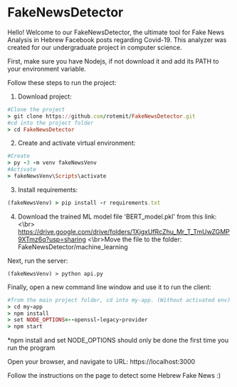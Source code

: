 # FakeNewsDetector

Hello! Welcome to our FakeNewsDetector, the ultimate tool for Fake News Analysis in Hebrew Facebook posts regarding Covid-19. This analyzer was created for our undergraduate project in computer science.

First, make sure you have Nodejs, if not download it and add its PATH to your environment variable.

Follow these steps to run the project:
1. Download project:
```ruby
#Clone the project
> git clone https://github.com/rotemit/FakeNewsDetector.git
#cd into the project folder
> cd FakeNewsDetector
```
2. Create and activate virtual environment:
```ruby
#Create
> py -3 -m venv fakeNewsVenv
#Activate
> fakeNewsVenv\Scripts\activate
```
3. Install requirements:
```ruby
(fakeNewsVenv) > pip install -r requirements.txt
```
4. Download the trained ML model file 'BERT_model.pkl' from this link:<\br>
https://drive.google.com/drive/folders/1XjgxUfRcZhu_Mr_T_TmUwZGMP9XTmz6q?usp=sharing
<\br>Move the file to the folder: FakeNewsDetector/machine_learning

Next, run the server:
```
(fakeNewsVenv) > python api.py
```


Finally, open a new command line window and use it to run the client:
```ruby
#from the main project folder, cd into my-app. (Without activated env)
> cd my-app
> npm install
> set NODE_OPTIONS=--openssl-legacy-provider
> npm start
```
*npm install and set NODE_OPTIONS  should only be done the first time you run the program

Open your browser, and navigate to URL:
https://localhost:3000

Follow the instructions on the page to detect some Hebrew Fake News :)

